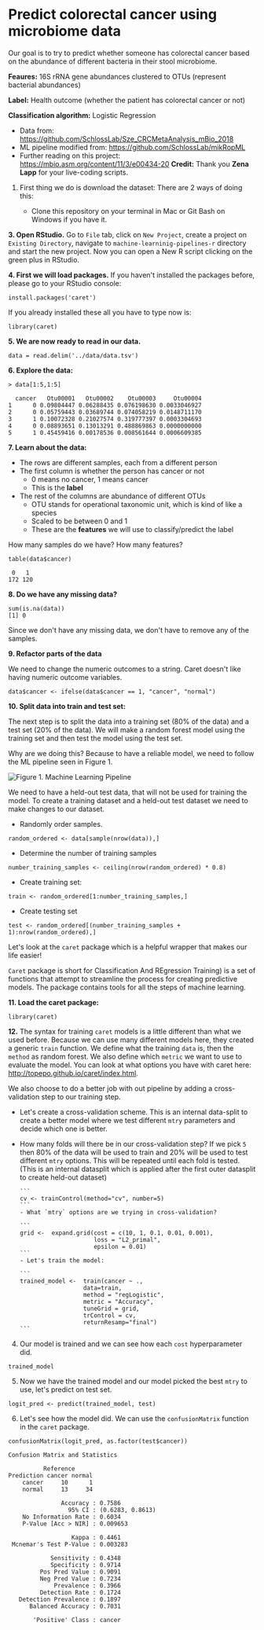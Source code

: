 # Predict colorectal cancer using microbiome data

Our goal is to try to predict whether someone has colorectal cancer based on the abundance of different bacteria in their stool microbiome.

__Feaures:__ 16S rRNA gene abundances clustered to OTUs (represent bacterial abundances)

__Label:__ Health outcome (whether the patient has colorectal cancer or not)

__Classification algorithm:__ Logistic Regression

- Data from: https://github.com/SchlossLab/Sze_CRCMetaAnalysis_mBio_2018
- ML pipeline modified from: https://github.com/SchlossLab/mikRopML
- Further reading on this project: https://mbio.asm.org/content/11/3/e00434-20
**Credit:** Thank you **Zena Lapp** for your live-coding scripts. 

1. First thing we do is download the dataset: There are 2 ways of doing this:

      - Clone this repository on your terminal in Mac or Git Bash on Windows if you have it.

__3. Open RStudio.__ Go to `File` tab, click on `New Project`, create a project on `Existing Directory`, navigate to `machine-learninig-pipelines-r` directory and start the new project. Now you can open a New R script clicking on the green plus in RStudio. 

__4. First we will load packages.__ If you haven't installed the packages before, please go to your RStudio console:
  
  ```install.packages('caret')```

If you already installed these all you have to type  now is:

  ```
  library(caret)
  ```

__5. We are now ready to read in our data.__

```
data = read.delim('../data/data.tsv')
```

__6. Explore the data:__

```
> data[1:5,1:5]

  cancer   Otu00001   Otu00002    Otu00003     Otu00004
1      0 0.09804447 0.06288435 0.076198630 0.0033046927
2      0 0.05759443 0.03689744 0.074058219 0.0148711170
3      1 0.10072328 0.21027574 0.319777397 0.0003304693
4      0 0.08893651 0.13013291 0.488869863 0.0000000000
5      1 0.45459416 0.00178536 0.008561644 0.0006609385
```

__7. Learn about the data:__

- The rows are different samples, each from a different person
- The first column is whether the person has cancer or not
    - 0 means no cancer, 1 means cancer
    - This is the **label**
- The rest of the columns are abundance of different OTUs
    - OTU stands for operational taxonomic unit, which is kind of like a species
    - Scaled to be between 0 and 1
    - These are the **features** we will use to classify/predict the label
  
How many samples do we have? How many features?

```
table(data$cancer)

 0   1 
172 120 
```

__8. Do we have any missing data?__

```
sum(is.na(data))
[1] 0
```
Since we don't have any missing data, we don't have to remove any of the samples. 

__9. Refactor parts of the data__

We need to change the numeric outcomes to a string. Caret doesn't like having numeric outcome variables. 
  
```
data$cancer <- ifelse(data$cancer == 1, "cancer", "normal")
```

__10. Split data into train and test set:__

The next step is to split the data into a training set (80% of the data) and a test set (20% of the data). We will make a random forest model using the training set and then test the model using the test set.

Why are we doing this? Because to have a reliable model, we need to follow the ML pipeline seen in Figure 1.

![Figure 1. Machine Learning Pipeline](Figure_1.png)

We need to have a held-out test data, that will not be used for training the model. To create a training dataset and a held-out test dataset we need to make changes to our dataset. 

   - Randomly order samples. 
   ```
   random_ordered <- data[sample(nrow(data)),]
   ```

   - Determine the number of training samples
   ```
  number_training_samples <- ceiling(nrow(random_ordered) * 0.8)
  ```
  
   - Create training set:
   ```
   train <- random_ordered[1:number_training_samples,]
   ```

  - Create testing set
  ```
  test <- random_ordered[(number_training_samples + 1):nrow(random_ordered),]
  ```
 
 

 Let's look at the `caret` package which is a helpful wrapper that makes our life easier!

 `Caret` package is short for Classification And REgression Training) is a set of functions that attempt to streamline the process for creating predictive models. The package contains tools for all the steps of machine learning. 

__11. Load the caret package:__

 ```
 library(caret)
```

__12.__ The syntax for training `caret` models is a little different than what we used before. Because we can use many different models here, they created a generic `train` function. We define what the training `data` is, then the `method` as random forest. We also define which `metric` we want to use to evaluate the model. You can look at what options you have with caret here: http://topepo.github.io/caret/index.html.

We also choose to do a better job with out pipeline by adding a cross-validation step to our training step. 

- Let's create a cross-validation scheme. This is an internal data-split to create a better model where we test different `mtry` parameters and decide which one is better.
      
- How many folds will there be in our cross-validation step? If we pick `5` then 80% of the data will be used to train and 20% will be used to test different `mtry` options. This will be repeated until each fold is tested. (This is an internal datasplit which is applied after the first outer datasplit to create held-out dataset)
      
      ```
      cv <- trainControl(method="cv", number=5)
      ```
      - What `mtry` options are we trying in cross-validation?
      
      ```
      grid <-  expand.grid(cost = c(10, 1, 0.1, 0.01, 0.001),
                           loss = "L2_primal",
                           epsilon = 0.01)
      ```
      - Let's train the model:

      ```
      trained_model <-  train(cancer ~ .,
                        data=train,
                        method = "regLogistic",
                        metric = "Accuracy",
                        tuneGrid = grid,
                        trControl = cv,
                        returnResamp="final") 
      ```
4. Our model is trained and we can see how each `cost` hyperparameter did. 

```
trained_model
```


5. Now we have the trained model and our model picked the best `mtry` to use, let's predict on test set.
```
logit_pred <- predict(trained_model, test)
```
6. Let's see how the model did. We can use the `confusionMatrix` function in the `caret` package.
```
confusionMatrix(logit_pred, as.factor(test$cancer))
```

```
Confusion Matrix and Statistics

          Reference
Prediction cancer normal
    cancer     10      1
    normal     13     34
                                          
               Accuracy : 0.7586          
                 95% CI : (0.6283, 0.8613)
    No Information Rate : 0.6034          
    P-Value [Acc > NIR] : 0.009653        
                                          
                  Kappa : 0.4461          
 Mcnemar's Test P-Value : 0.003283        
                                          
            Sensitivity : 0.4348          
            Specificity : 0.9714          
         Pos Pred Value : 0.9091          
         Neg Pred Value : 0.7234          
             Prevalence : 0.3966          
         Detection Rate : 0.1724          
   Detection Prevalence : 0.1897          
      Balanced Accuracy : 0.7031          
                                          
       'Positive' Class : cancer
```

  
